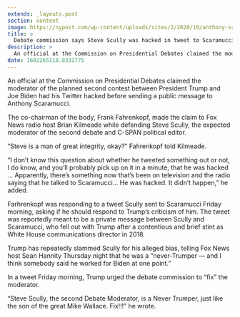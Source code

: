 ```yaml
--- 
extends: _layouts.post 
section: content 
image: https://nypost.com/wp-content/uploads/sites/2/2020/10/anthony-scaramucci.jpg?quality=90&strip=all&w=1200 
title: > 
  Debate commission says Steve Scully was hacked in tweet to Scaramucci 
description: > 
  An official at the Commission on Presidential Debates claimed the moderator of the planned second contest between President Trump and Joe Biden had his Twitter hacked before sending a public message to Anthony Scaramucci.The co-chairman of the body, Frank Fahrenkopf, made the claim to Fox News radio host Brian Kilmeade while defending Steve Scully, the expected moderator of the second debate and C-SPAN political editor.Farhrenkopf was responding to a tweet Scully sent to Scaramucci Friday morning, asking if he should respond to Trump’s criticism of him.The tweet was reportedly meant to be a private message between Scully and Scaramucci, who fell out with Trump after a contentious and brief stint as White House communications director in 2018.“Steve Scully, the second Debate Moderator, is a Never Trumper, just like the son of the great Mike Wallace. 
date: 1602265118.8332775 
--- 
```

An official at the Commission on Presidential Debates claimed the moderator of the planned second contest between President Trump and Joe Biden had his Twitter hacked before sending a public message to Anthony Scaramucci.

The co-chairman of the body, Frank Fahrenkopf, made the claim to Fox News radio host Brian Kilmeade while defending Steve Scully, the expected moderator of the second debate and C-SPAN political editor.

“Steve is a man of great integrity, okay?” Fahrenkopf told Kilmeade.

“I don’t know this question about whether he tweeted something out or not, I do know, and you’ll probably pick up on it in a minute, that he was hacked … Apparently, there’s something now that’s been on television and the radio saying that he talked to Scaramucci… He was hacked. It didn’t happen,” he added.

Farhrenkopf was responding to a tweet Scully sent to Scaramucci Friday morning, asking if he should respond to Trump’s criticism of him. The tweet was reportedly meant to be a private message between Scully and Scaramucci, who fell out with Trump after a contentious and brief stint as White House communications director in 2018.

Trump has repeatedly slammed Scully for his alleged bias, telling Fox News host Sean Hannity Thursday night that he was a “never-Trumper — and I think somebody said he worked for Biden at one point.”

In a tweet Friday morning, Trump urged the debate commission to “fix” the moderator.

“Steve Scully, the second Debate Moderator, is a Never Trumper, just like the son of the great Mike Wallace. Fix!!!” he wrote.